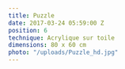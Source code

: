 ```yaml
---
title: Puzzle
date: 2017-03-24 05:59:00 Z
position: 6
technique: Acrylique sur toile
dimensions: 80 x 60 cm
photo: "/uploads/Puzzle_hd.jpg"
---
```


